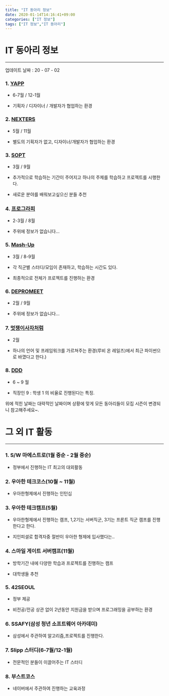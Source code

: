 ```yaml
---
title: "IT 동아리 정보"
date: 2020-01-14T14:16:41+09:00
categories: ["IT 정보"]
tags: ["IT 정보","IT 동아리"]
---
```



# **IT 동아리 정보**
***

업데이트 날짜 : 20 - 07 - 02

### 1. [YAPP](http://yapp.co.kr/)

- 6-7월 / 12-1월

- 기획자 / 디자이너 / 개발자가 협업하는 환경

### 2. [NEXTERS](http://teamnexters.com/)

- 5월 / 11월

- 별도의 기획자가 없고, 디자이너/개발자가 협업하는 환경

### 3. [SOPT](http://sopt.org/wp/)

- 3월 / 9월

- 추가적으로 학습하는 기간이 주어지고 하나의 주제를 학습하고 프로젝트를 시행한다.

- 새로운 분야를 배워보고싶으신 분들 추천

### 4. [프로그라피](http://prography.org/)

- 2-3월 / 8월

- 주위에 정보가 없습니다...

### 5. [Mash-Up](https://ko-kr.facebook.com/mashupgroup/)

- 3월 / 8-9월

- 각 직군별 스터디/모임이 존재하고, 학습하는 시간도 있다.

- 최종적으로 전체가 프로젝트를 진행하는 환경


### 6. [DEPROMEET](https://www.depromeet.com/)

- 2월 / 9월

- 주위에 정보가 없습니다...


### 7. [멋쟁이사자처럼](https://likelion.net/ko)

- 2월

- 하나의 언어 및 프레임워크를 가르쳐주는 환경(루비 온 레일즈)에서 최근 파이썬으로 바꼈다고 한다.)


### 8. [DDD](https://www.facebook.com/dddstudy/)

- 6 ~ 9 월

- 직장인 9 : 학생 1 의 비율로 진행된다는 특징.


위에 적힌 날짜는 대략적인 날짜이며 상황에 맞게 모든 동아리들이 모집 시즌이 변경되니 참고해주세요~.



# **그 외 IT 활동**
***

### 1. S/W 마에스트로(1월 중순 - 2월 중순)

- 정부에서 진행하는 IT 최고의 대외활동

### 2. 우아한 테크코스(10월 ~ 11월)

- 우아한형제에서 진행하는 인턴십

### 3. 우아한 테크캠프(5월)

- 우아한형제에서 진행하는 캠프, 1,2기는 서버직군, 3기는 프론트 직군 캠프를 진행한다고 한다.

- 지인피셜로 합격자중 절반이 우아한 형제에 입사했다는..

### 4. 스마일 게이트 서버캠프(11월)

- 방학기간 내에 다양한 학습과 프로젝트를 진행하는 캠프

- 대학생들 추천

### 5. 42SEOUL

- 정부 제공

- 비전공/전공 상관 없이 2년동안 지원금을 받으며 프로그래밍을 공부하는 환경

### 6. SSAFY(삼성 청년 소프트웨어 아카데미)

- 삼성에서 주관하여 알고리즘,프로젝트를 진행한다.

### 7. Slipp 스터디(6-7월/12-1월)

- 전문적인 분들이 이끌어주는 IT 스터디

### 8. 부스트코스

- 네이버에서 주관하여 진행하는 교육과정